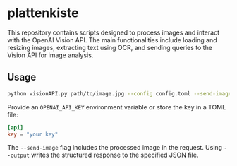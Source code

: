 # plattenkiste
This repository contains scripts designed to process images and interact with the OpenAI Vision API. The main functionalities include loading and resizing images, extracting text using OCR, and sending queries to the Vision API for image analysis.

## Usage

```bash
python visionAPI.py path/to/image.jpg --config config.toml --send-image --output result.json
```

Provide an `OPENAI_API_KEY` environment variable or store the key in a TOML file:

```toml
[api]
key = "your key"
```

The `--send-image` flag includes the processed image in the request. Using `--output` writes the structured response to the specified JSON file.
